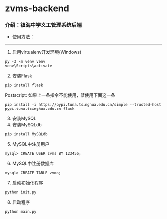 ﻿# zvms-backend

### 介绍：镇海中学义工管理系统后端

* 使用方法：

-----

  1. 启用virtualenv开发环境(Windows)
  ```
  py -3 -m venv venv
  venv\Scripts\activate
  ```
  2. 安装Flask
  ```
  pip install flask
  ```
  Postscript: 如果上一条指令不能使用，请使用下面这一条
  ```
  pip install -i https://pypi.tuna.tsinghua.edu.cn/simple --trusted-host pypi.tuna.tsinghua.edu.cn flask
  ```
  3. 安装MySQL
  4. 安装MySQLdb
  ```
  pip install MySQLdb
  ```
  5. MySQL中注册用户
  ```
  mysql> CREATE USER zvms BY 123456;
  ```
  6. MySQL中注册数据库
  ```
  mysql> CREATE TABLE zvms;
  ```
  7. 启动初始化程序
  ```
  python init.py
  ```
  8. 启动程序
  ```
  python main.py
  ```